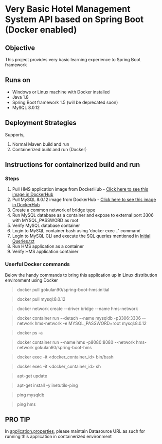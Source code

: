 # Very Basic Hotel Management System API based on Spring Boot (Docker enabled)

## Objective

This project provides very basic learning experience to Spring Boot framework

## Runs on

- Windows or Linux machine with Docker installed
- Java 1.8
- Spring Boot framework 1.5 (will be deprecated soon)
- MySQL 8.0.12

## Deployment Strategies

Supports,

1. Normal Maven build and run
2. Containerized build and run (Docker)

## Instructions for containerized build and run

### Steps 

1. Pull HMS application image from DockerHub - [Click here to see this image in DockerHub](https://hub.docker.com/repository/registry-1.docker.io/gokulan90/spring-boot-hms/tags?page=1)
2. Pull MySQL 8.0.12 image from DockerHub - [Click here to see this image in DockerHub](https://hub.docker.com/layers/mysql/library/mysql/8.0.12/images/sha256-ee1e8adfcefbc1dadf8bc01350b6b6ba9c6925d45e02371edf56e13b780f0e5a?context=explore)
3. Create a common network of bridge type
4. Run MySQL database as a container and expose to external port 3306 with MYSQL_PASSWORD as root
5. Verify MySQL database container
6. Login to MySQL container bash using 'docker exec ..' command
7. Login to MySQL CLI and execute the SQL queries mentioned in [Initial Queries.txt](https://github.com/gokulanviswanathan/Spring-Boot-Hotel-Management-System/blob/master/Initial_DB_Queries.txt)
8. Run HMS application as a container
9. Verify HMS application container

### Userful Docker commands

Below the handy commands to bring this application up in Linux distribution environment using Docker

> docker pull gokulan90/spring-boot-hms:initial

> docker pull mysql:8.0.12

> docker network create --driver bridge --name hms-network

> docker container run --detach --name mysqldb -p3306:3306 --network hms-network -e MYSQL_PASSWORD=root mysql:8.0.12

> docker ps -a 

> docker container run --name hms -p8080:8080 --network hms-network gokulan90/spring-boot-hms

> docker exec -it <docker_container_id> bin/bash

> docker exec -it <docker_container_id> sh

> apt-get update

> apt-get install -y inetutils-ping

> ping mysqldb

> ping hms

## PRO TIP

In [application.properties](https://github.com/gokulanviswanathan/Spring-Boot-Hotel-Management-System/blob/master/src/main/resources/application.properties), please maintain Datasource URL as such for running this application in containerized environment

